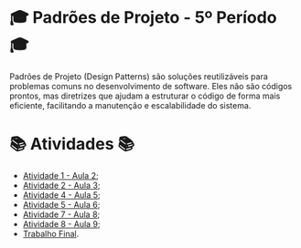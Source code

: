 # 🎓 Padrões de Projeto - 5º Período 🎓
Padrões de Projeto (Design Patterns) são soluções reutilizáveis para problemas comuns no desenvolvimento de software. Eles não são códigos prontos, mas diretrizes que ajudam a estruturar o código de forma mais eficiente, facilitando a manutenção e escalabilidade do sistema.

#  📚 Atividades 📚 
- [Atividade 1 - Aula 2](https://github.com/JoselioJr/Padroes_de_Projeto/tree/81af906ce3d3cac177a488d94fe25f4297b84d29/Aula_01);
- [Atividade 2 - Aula 3](https://github.com/JoselioJr/Padroes_de_Projeto/tree/81af906ce3d3cac177a488d94fe25f4297b84d29/Aula_03);
- [Atividade 4 - Aula 5](https://github.com/JoselioJr/Padroes_de_Projeto/tree/8cfb8211de6347ef550b7d4bfa687f21dea6dc16/Aula_05);
- [Atividade 5 - Aula 6](https://github.com/JoselioJr/Padroes_de_Projeto/tree/14c0c2e6bc218a3237f5279216beb0169c565c11/Aula_06);
- [Atividade 7 - Aula 8](https://github.com/JoselioJr/Padroes_de_Projeto/tree/9495aedb48b285f59cdbe37e0661ef7d1526b2c6/Aula_08);
- [Atividade 8 - Aula 9](https://github.com/JoselioJr/Padroes_de_Projeto/tree/b353cbbcea760fc15108e1f3f9fea66260a1ae0b/Aula_09);
- [Trabalho Final](https://github.com/JoselioJr/Padroes_de_Projeto/tree/ebd2a49cc6c22d78d97000add5374f165e45dcd5/Trabalho_Final).
